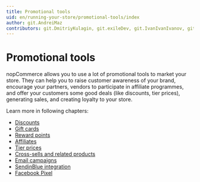 ```yaml
---
title: Promotional tools
uid: en/running-your-store/promotional-tools/index
author: git.AndreiMaz
contributors: git.DmitriyKulagin, git.exileDev, git.IvanIvanIvanov, git.mariannk
---
```


# Promotional tools

nopCommerce allows you to use a lot of promotional tools to market your store. They can help you to raise customer awareness of your brand, encourage your partners, vendors to participate in affiliate programmes, and offer your customers some good deals (like discounts, tier prices), generating sales, and creating loyalty to your store.

Learn more in following chapters:
- [Discounts](xref:en/running-your-store/promotional-tools/discounts)
- [Gift cards](xref:en/running-your-store/promotional-tools/gift-cards)
- [Reward points](xref:en/running-your-store/promotional-tools/reward-points)
- [Affiliates](xref:en/running-your-store/promotional-tools/affiliates)
- [Tier prices](xref:en/running-your-store/promotional-tools/tier-prices)
- [Cross-sells and related products](xref:en/running-your-store/promotional-tools/cross-sells-and-related-products)
- [Email campaigns](xref:en/running-your-store/promotional-tools/email-campaigns)
- [SendinBlue integration](xref:en/running-your-store/promotional-tools/sendinblue-integration/index)
- [Facebook Pixel](xref:en/running-your-store/promotional-tools/facebook-pixel)
